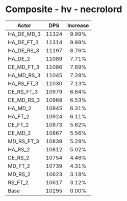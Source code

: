 # Composite - hv - necrolord
| Actor | DPS | Increase |
|---|:---:|:---:|
|HA_DE_MD_3|11324|9.99%|
|HA_DE_FT_3|11314|9.89%|
|HA_DE_RS_3|11197|8.76%|
|HA_DE_2|11089|7.71%|
|DE_MD_FT_3|11086|7.69%|
|HA_MD_RS_3|11045|7.28%|
|HA_RS_FT_3|11030|7.13%|
|DE_RS_FT_3|10979|6.64%|
|DE_MD_RS_3|10968|6.53%|
|HA_MD_2|10945|6.31%|
|HA_FT_2|10924|6.11%|
|DE_FT_2|10873|5.62%|
|DE_MD_2|10867|5.56%|
|MD_RS_FT_3|10839|5.28%|
|HA_RS_2|10812|5.02%|
|DE_RS_2|10754|4.46%|
|MD_FT_2|10739|4.31%|
|MD_RS_2|10623|3.18%|
|RS_FT_2|10617|3.12%|
|Base|10295|0.00%|
